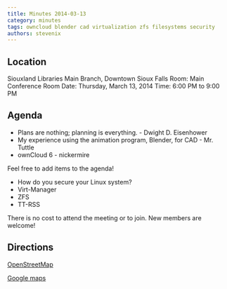 ```yaml
---
title: Minutes 2014-03-13
category: minutes
tags: owncloud blender cad virtualization zfs filesystems security
authors: stevenix
---
```


## Location

Siouxland Libraries Main Branch, Downtown Sioux Falls Room: Main  
Conference Room Date: Thursday, March 13, 2014 Time: 6:00 PM to 9:00 PM

## Agenda

* Plans are nothing; planning is everything. - Dwight D. Eisenhower
* My experience using the animation program, Blender, for CAD - Mr. Tuttle
* ownCloud 6 - nickermire

Feel free to add items to the agenda!

* How do you secure your Linux system?
* Virt-Manager
* ZFS
* TT-RSS

There is no cost to attend the meeting or to join. New members are
welcome!

## Directions

[OpenStreetMap](http://www.openstreetmap.org/?mlat=43.54935&mlon=-96.72901&zoom=12)

[Google
maps](https://maps.google.com/maps?q=sioux+falls,+sd+main+library&hl=en&ll=43.54805,-96.729984&spn=0.04025,0.083084&sll=44.2127,-100.247164&sspn=5.094294,10.634766&t=m&hq=main+library&hnear=Sioux+Falls,+Minnehaha,+South+Dakota&z=14)
